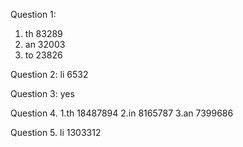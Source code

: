 Question 1:
1. th 83289
2. an 32003
3. to 23826

Question 2:
li 6532

Question 3:
yes

Question 4.
1.th 18487894
2.in 8165787
3.an 7399686

Question 5.
li 1303312
